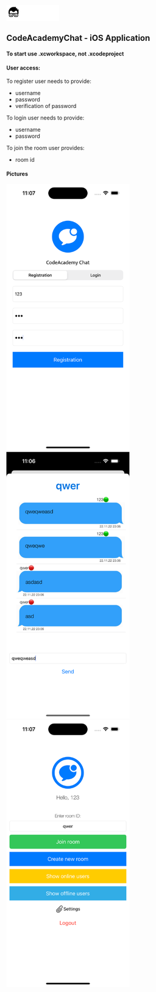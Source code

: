 <a href="README.md">
<img src="assets/codeacademy-white.svg" height="42">
</a>

## CodeAcademyChat - iOS Application

#### To start use .xcworkspace, not .xcodeproject

#### User access: 
To register user needs to provide:
- username 
- password
- verification of password

To login user needs to provide:
- username
- password

To join the room user provides:
- room id

#### Pictures
<img src="assets/start.png" height="700">
<img src="assets/chat.png" height="700">
<img src="assets/home.png" height="700">

